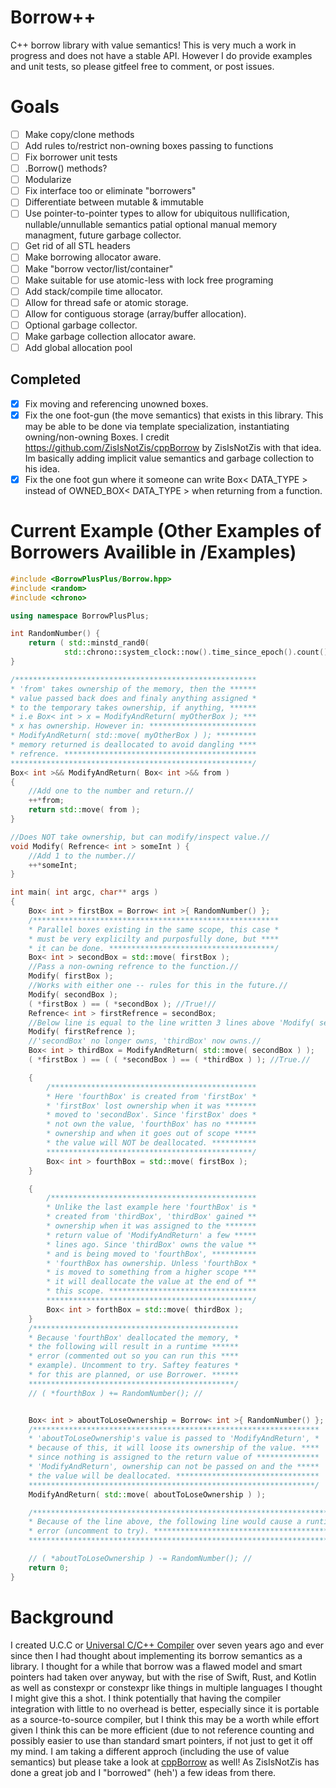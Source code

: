 # Borrow++

C++ borrow library with value semantics! This is very much a work in progress and does not have a stable API. However I do provide examples and unit tests, so please gitfeel free to comment, or post issues.

# Goals
- [ ] Make copy/clone methods
- [ ] Add rules to/restrict non-owning boxes passing to functions
- [ ] Fix borrower unit tests
- [ ] .Borrow() methods?
- [ ] Modularize
- [ ] Fix interface too or eliminate "borrowers"
- [ ] Differentiate between mutable & immutable
- [ ] Use pointer-to-pointer types to allow for ubiquitous nullification, nullable/unnullable semantics patial optional manual memory managment, future garbage collector. 
- [ ] Get rid of all STL headers
- [ ] Make borrowing allocator aware.
- [ ] Make "borrow vector/list/container"
- [ ] Make suitable for use atomic-less with lock free programing
- [ ] Add stack/compile time allocator. 
- [ ] Allow for thread safe or atomic storage. 
- [ ] Allow for contiguous storage (array/buffer allocation). 
- [ ] Optional garbage collector. 
- [ ] Make garbage collection allocator aware.
- [ ] Add global allocation pool 

## Completed
- [x] Fix moving and referencing unowned boxes.
- [x] Fix the one foot-gun (the move semantics) that exists in this library. This may be able to be done via template specialization, instantiating owning/non-owning Boxes. I credit https://github.com/ZisIsNotZis/cppBorrow by ZisIsNotZis with that idea. Im basically adding implicit value semantics and garbage collection to his idea. 
- [x] Fix the one foot gun where it someone can write Box< DATA_TYPE > instead of OWNED_BOX< DATA_TYPE > when returning from a function.

# Current Example (Other Examples of Borrowers Availible in /Examples)
```C++
#include <BorrowPlusPlus/Borrow.hpp>
#include <random>
#include <chrono>

using namespace BorrowPlusPlus;

int RandomNumber() {
    return ( std::minstd_rand0( 
            std::chrono::system_clock::now().time_since_epoch().count() ) )();
}

/******************************************************
* 'from' takes ownership of the memory, then the ******
* value passed back does and finaly anything assigned *
* to the temporary takes ownership, if anything, ******
* i.e Box< int > x = ModifyAndReturn( myOtherBox ); ***
* x has ownership. However in: ************************
* ModifyAndReturn( std::move( myOtherBox ) ); *********
* memory returned is deallocated to avoid dangling ****
* refrence. *******************************************
******************************************************/
Box< int >&& ModifyAndReturn( Box< int >&& from )
{
    //Add one to the number and return.//
    ++*from;
    return std::move( from );
}

//Does NOT take ownership, but can modify/inspect value.//
void Modify( Refrence< int > someInt ) {
    //Add 1 to the number.//
    ++*someInt;
}

int main( int argc, char** args )
{
    Box< int > firstBox = Borrow< int >{ RandomNumber() };
    /*******************************************************
    * Parallel boxes existing in the same scope, this case *
    * must be very explicilty and purposfully done, but ****
    * it can be done. *************************************/
    Box< int > secondBox = std::move( firstBox );
    //Pass a non-owning refrence to the function.//
    Modify( firstBox );
    //Works with either one -- rules for this in the future.//
    Modify( secondBox );
    ( *firstBox ) == ( *secondBox ); //True!//    
    Refrence< int > firstRefrence = secondBox;
    //Below line is equal to the line written 3 lines above 'Modify( secondBox );'//
    Modify( firstRefrence );
    //'secondBox' no longer owns, 'thirdBox' now owns.//
    Box< int > thirdBox = ModifyAndReturn( std::move( secondBox ) );
    ( *firstBox ) == ( ( *secondBox ) == ( *thirdBox ) ); //True.//

    {
        /**********************************************
        * Here 'fourthBox' is created from 'firstBox' *
        * 'firstBox' lost ownership when it was *******
        * moved to 'secondBox'. Since 'firstBox' does *
        * not own the value, 'fourthBox' has no *******
        * ownership and when it goes out of scope *****
        * the value will NOT be deallocated. **********
        **********************************************/
        Box< int > fourthBox = std::move( firstBox );
    }

    {
        /**********************************************
        * Unlike the last example here 'fourthBox' is *
        * created from 'thirdBox', 'thirdBox' gained **
        * ownership when it was assigned to the *******
        * return value of 'ModifyAndReturn' a few *****
        * lines ago. Since 'thirdBox' owns the value **
        * and is being moved to 'fourthBox', **********
        * 'fourthBox has ownership. Unless 'fourthBox *
        * is moved to something from a higher scope ***
        * it will deallocate the value at the end of **
        * this scope. *********************************
        **********************************************/
        Box< int > forthBox = std::move( thirdBox );
    }
    /**********************************************
    * Because 'fourthBox' deallocated the memory, *
    * the following will result in a runtime ******
    * error (commented out so you can run this ****
    * example). Uncomment to try. Saftey features *
    * for this are planned, or use Borrower. ******
    **********************************************/
    // ( *fourthBox ) += RandomNumber(); //


    Box< int > aboutToLoseOwnership = Borrow< int >{ RandomNumber() };
    /****************************************************************
    * 'aboutToLoseOwnership's value is passed to 'ModifyAndReturn', *
    * because of this, it will loose its ownership of the value. ****
    * since nothing is assigned to the return value of **************
    * 'ModifyAndReturn', ownership can not be passed on and the *****
    * the value will be deallocated. ********************************
    ****************************************************************/
    ModifyAndReturn( std::move( aboutToLoseOwnership ) );

    /**********************************************************************
    * Because of the line above, the following line would cause a runtime *
    * error (uncomment to try). *******************************************
    **********************************************************************/

    // ( *aboutToLoseOwnership ) -= RandomNumber(); //
    return 0;
}

```
# Background

I created U.C.C or [Universal C/C++ Compiler](https://github.com/TheFloatingBrain/UCC-UniversalCPPCompiler) over seven years ago  and ever since then I had thought about implementing its borrow semantics as a library. I thought for a while that borrow was a flawed model and smart pointers had taken over anyway, but with the rise of Swift, Rust, and Kotlin as well as constexpr or constexpr like things in multiple languages I thought I might give this a shot. I think potentially that having the compiler integration with little to no overhead is better, especially since it is portable as a source-to-source compiler, but I think this may be a worth while effort given I think this can be more efficient (due to not reference counting and possibly easier to use than standard smart pointers, if not just to get it off my mind. I am taking a different approch (including the use of value semantics) but please take a look at [cppBorrow](https://github.com/ZisIsNotZis/cppBorrow) as well! As ZisIsNotZis has done a great job and I "borrowed" (heh') a few ideas from there.
